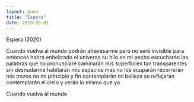 ```yaml
---
layout: poem
title: "Espera"
date: 2020-08-01
---
```


Espera (2020)

Cuando vuelva al mundo
podrán atravesarme
pero no seré invisible
para entonces
habrá enhebrado el universo
su hilo en mi pecho
escucharán las palabras
que no pronunciaré
caminarán mis superficies
tan transparentes
sin desnudarme
habitarán mis espacios
mas no los ocuparán
recorrerán mis trazos 
no mi principio y fin
contemplarán mi belleza
se reflejarán
contemplarán el cielo
y verán lo mismo que yo

Cuando vuelva al mundo
